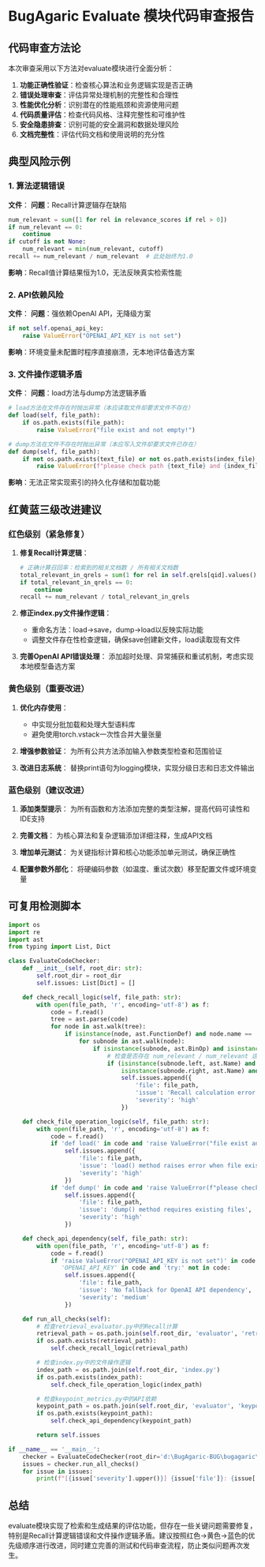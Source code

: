 # BugAgaric Evaluate 模块代码审查报告

## 代码审查方法论
本次审查采用以下方法对evaluate模块进行全面分析：
1. **功能正确性验证**：检查核心算法和业务逻辑实现是否正确
2. **错误处理审查**：评估异常处理机制的完整性和合理性
3. **性能优化分析**：识别潜在的性能瓶颈和资源使用问题
4. **代码质量评估**：检查代码风格、注释完整性和可维护性
5. **安全隐患排查**：识别可能的安全漏洞和数据处理风险
6. **文档完整性**：评估代码文档和使用说明的充分性

## 典型风险示例
### 1. 算法逻辑错误
**文件**：<mcfile name="retrieval_evaluator.py" path="d:\BugAgaric-BUG\bugagaric\evaluate\evaluator\retrieval_evaluator.py"></mcfile>
**问题**：Recall计算逻辑存在缺陷
```python
num_relevant = sum([1 for rel in relevance_scores if rel > 0])
if num_relevant == 0:
    continue
if cutoff is not None:
    num_relevant = min(num_relevant, cutoff)
recall += num_relevant / num_relevant  # 此处始终为1.0
```
**影响**：Recall值计算结果恒为1.0，无法反映真实检索性能

### 2. API依赖风险
**文件**：<mcfile name="keypoint_metrics.py" path="d:\BugAgaric-BUG\bugagaric\evaluate\keypoint_metrics.py"></mcfile>
**问题**：强依赖OpenAI API，无降级方案
```python
if not self.openai_api_key:
    raise ValueError("OPENAI_API_KEY is not set")
```
**影响**：环境变量未配置时程序直接崩溃，无本地评估备选方案

### 3. 文件操作逻辑矛盾
**文件**：<mcfile name="index.py" path="d:\BugAgaric-BUG\bugagaric\evaluate\index.py"></mcfile>
**问题**：load方法与dump方法逻辑矛盾
```python
# load方法在文件存在时抛出异常（本应读取文件却要求文件不存在）
def load(self, file_path):
    if os.path.exists(file_path):
        raise ValueError("file exist and not empty!")

# dump方法在文件不存在时抛出异常（本应写入文件却要求文件已存在）
def dump(self, file_path):
    if not os.path.exists(text_file) or not os.path.exists(index_file):
        raise ValueError(f"please check path {text_file} and {index_file} existable")
```
**影响**：无法正常实现索引的持久化存储和加载功能

## 红黄蓝三级改进建议
### 红色级别（紧急修复）
1. **修复Recall计算逻辑**：
   ```python
   # 正确计算召回率：检索到的相关文档数 / 所有相关文档数
   total_relevant_in_qrels = sum(1 for rel in self.qrels[qid].values() if rel > 0)
   if total_relevant_in_qrels == 0:
       continue
   recall += num_relevant / total_relevant_in_qrels
   ```

2. **修正index.py文件操作逻辑**：
   - 重命名方法：load→save，dump→load以反映实际功能
   - 调整文件存在性检查逻辑，确保save创建新文件，load读取现有文件

3. **完善OpenAI API错误处理**：
   添加超时处理、异常捕获和重试机制，考虑实现本地模型备选方案

### 黄色级别（重要改进）
1. **优化内存使用**：
   - <mcfile name="index.py" path="d:\BugAgaric-BUG\bugagaric\evaluate\index.py"></mcfile>中实现分批加载和处理大型语料库
   - 避免使用torch.vstack一次性合并大量张量

2. **增强参数验证**：
   为所有公共方法添加输入参数类型检查和范围验证

3. **改进日志系统**：
   替换print语句为logging模块，实现分级日志和日志文件输出

### 蓝色级别（建议改进）
1. **添加类型提示**：
   为所有函数和方法添加完整的类型注解，提高代码可读性和IDE支持

2. **完善文档**：
   为核心算法和复杂逻辑添加详细注释，生成API文档

3. **增加单元测试**：
   为关键指标计算和核心功能添加单元测试，确保正确性

4. **配置参数外部化**：
   将硬编码参数（如温度、重试次数）移至配置文件或环境变量

## 可复用检测脚本
```python
import os
import re
import ast
from typing import List, Dict

class EvaluateCodeChecker:
    def __init__(self, root_dir: str):
        self.root_dir = root_dir
        self.issues: List[Dict] = []

    def check_recall_logic(self, file_path: str):
        with open(file_path, 'r', encoding='utf-8') as f:
            code = f.read()
            tree = ast.parse(code)
            for node in ast.walk(tree):
                if isinstance(node, ast.FunctionDef) and node.name == 'compute_recall':
                    for subnode in ast.walk(node):
                        if isinstance(subnode, ast.BinOp) and isinstance(subnode.op, ast.Div):
                            # 检查是否存在 num_relevant / num_relevant 这样的除法
                            if (isinstance(subnode.left, ast.Name) and subnode.left.id == 'num_relevant' and
                                isinstance(subnode.right, ast.Name) and subnode.right.id == 'num_relevant'):
                                self.issues.append({
                                    'file': file_path,
                                    'issue': 'Recall calculation error: num_relevant divided by itself',
                                    'severity': 'high'
                                })

    def check_file_operation_logic(self, file_path: str):
        with open(file_path, 'r', encoding='utf-8') as f:
            code = f.read()
            if 'def load(' in code and 'raise ValueError("file exist and not empty!")' in code:
                self.issues.append({
                    'file': file_path,
                    'issue': 'load() method raises error when file exists',
                    'severity': 'high'
                })
            if 'def dump(' in code and 'raise ValueError(f"please check path' in code:
                self.issues.append({
                    'file': file_path,
                    'issue': 'dump() method requires existing files',
                    'severity': 'high'
                })

    def check_api_dependency(self, file_path: str):
        with open(file_path, 'r', encoding='utf-8') as f:
            code = f.read()
            if 'raise ValueError("OPENAI_API_KEY is not set")' in code and 
               'OPENAI_API_KEY' in code and 'try:' not in code:
                self.issues.append({
                    'file': file_path,
                    'issue': 'No fallback for OpenAI API dependency',
                    'severity': 'medium'
                })

    def run_all_checks(self):
        # 检查retrieval_evaluator.py中的Recall计算
        retrieval_path = os.path.join(self.root_dir, 'evaluator', 'retrieval_evaluator.py')
        if os.path.exists(retrieval_path):
            self.check_recall_logic(retrieval_path)

        # 检查index.py中的文件操作逻辑
        index_path = os.path.join(self.root_dir, 'index.py')
        if os.path.exists(index_path):
            self.check_file_operation_logic(index_path)

        # 检查keypoint_metrics.py中的API依赖
        keypoint_path = os.path.join(self.root_dir, 'evaluator', 'keypoint_metrics.py')
        if os.path.exists(keypoint_path):
            self.check_api_dependency(keypoint_path)

        return self.issues

if __name__ == '__main__':
    checker = EvaluateCodeChecker(root_dir='d:\BugAgaric-BUG\bugagaric\evaluate')
    issues = checker.run_all_checks()
    for issue in issues:
        print(f"[{issue['severity'].upper()}] {issue['file']}: {issue['issue']}")
```

## 总结
evaluate模块实现了检索和生成结果的评估功能，但存在一些关键问题需要修复，特别是Recall计算逻辑错误和文件操作逻辑矛盾。建议按照红色→黄色→蓝色的优先级顺序进行改进，同时建立完善的测试和代码审查流程，防止类似问题再次发生。